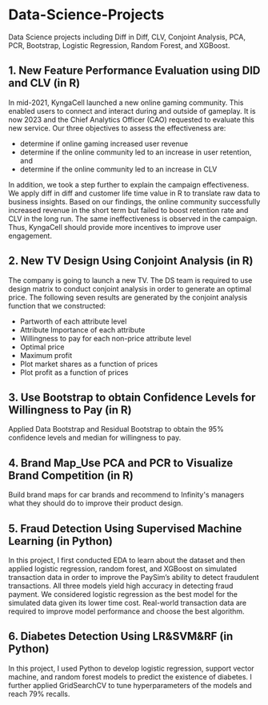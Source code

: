# Data-Science-Projects
Data Science projects including Diff in Diff, CLV, Conjoint Analysis, PCA, PCR, Bootstrap, Logistic Regression, Random Forest, and XGBoost.

## 1. New Feature Performance Evaluation using DID and CLV (in R)
In mid-2021, KyngaCell launched a new online gaming community. This enabled users to connect and interact during and outside of gameplay. It is now 2023 and the Chief Analytics Officer (CAO) requested to evaluate this new service. Our three objectives to assess the effectiveness are: 
  - determine if online gaming increased user revenue
  - determine if the online community led to an increase in user retention, and 
  - determine if the online community led to an increase in CLV

In addition, we took a step further to explain the campaign effectiveness. We apply diff in diff and customer life time value in R to translate raw data to business insights. Based on our findings, the online community successfully increased revenue in the short term but failed to boost retention rate and CLV in the long run. The same ineffectiveness is observed in the campaign. Thus, KyngaCell should provide more incentives to improve user engagement. 

## 2. New TV Design Using Conjoint Analysis (in R)
The company is going to launch a new TV. The DS team is required to use design matrix to conduct conjoint analysis in order to generate an optimal price. The following seven results are generated by the conjoint analysis function that we constructed: 
  - Partworth of each attribute level
  - Attribute Importance of each attribute
  - Willingness to pay for each non-price attribute level
  - Optimal price
  - Maximum profit
  - Plot market shares as a function of prices
  - Plot profit as a function of prices

## 3. Use Bootstrap to obtain Confidence Levels for Willingness to Pay (in R)
Applied Data Bootstrap and Residual Bootstrap to obtain the 95% confidence levels and median for willingness to pay.

## 4. Brand Map_Use PCA and PCR to Visualize Brand Competition (in R)
Build brand maps for car brands and recommend to Infinity's managers what they should do to improve their product design.

## 5. Fraud Detection Using Supervised Machine Learning (in Python)
In this project, I first conducted EDA to learn about the dataset and then applied logistic regression, random forest, and XGBoost on simulated transaction data in order to improve the PaySim’s ability to detect fraudulent transactions. All three models yield high accuracy in detecting fraud payment. We considered logistic regression as the best model for the simulated data given its lower time cost. Real-world transaction data are required to improve model performance and choose the best algorithm.

## 6. Diabetes Detection Using LR&SVM&RF (in Python)
In this project, I used Python to develop logistic regression, support vector machine, and random forest models to predict the existence of diabetes. I further applied GridSearchCV to tune hyperparameters of the models and reach 79% recalls.
